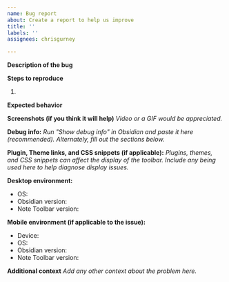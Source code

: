 ```yaml
---
name: Bug report
about: Create a report to help us improve
title: ''
labels: ''
assignees: chrisgurney

---
```


**Description of the bug**



**Steps to reproduce**

1. 

**Expected behavior**



**Screenshots (if you think it will help)**
_Video or a GIF would be appreciated._



**Debug info:**
_Run "Show debug info" in Obsidian and paste it here (recommended). Alternately, fill out the sections below._



**Plugin, Theme links, and CSS snippets (if applicable):**
_Plugins, themes, and CSS snippets can affect the display of the toolbar. Include any being used here to help diagnose display issues._


**Desktop environment:**
 - OS: 
 - Obsidian version: 
 - Note Toolbar version: 

**Mobile environment (if applicable to the issue):**
 - Device: 
 - OS: 
 - Obsidian version: 
 - Note Toolbar version: 

**Additional context**
_Add any other context about the problem here._

